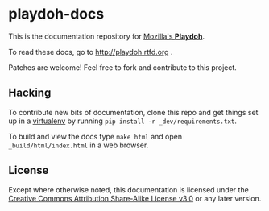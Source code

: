 playdoh-docs
============

This is the documentation repository for [Mozilla's **Playdoh**][gh-playdoh].

To read these docs, go to http://playdoh.rtfd.org .

Patches are welcome! Feel free to fork and contribute to this project.

[gh-playdoh]: https://github.com/mozilla/playdoh


Hacking
-------

To contribute new bits of documentation, clone this repo and get things
set up in a [virtualenv](http://pypi.python.org/pypi/virtualenv) by running
`pip install -r _dev/requirements.txt`.

To build and view the docs type `make html` and open 
`_build/html/index.html` in a web browser.


License
-------
Except where otherwise noted, this documentation is licensed under the
[Creative Commons Attribution Share-Alike License v3.0][cc-by-sa] or any
later version.

[cc-by-sa]: http://creativecommons.org/licenses/by-sa/3.0/us/

